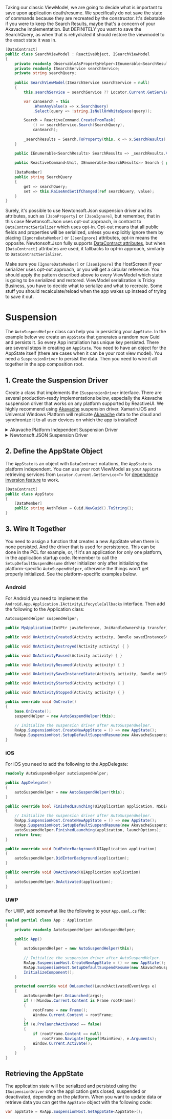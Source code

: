 Taking our classic ViewModel, we are going to decide what is important to save upon application death/resume. We specifically do not save the state of commands because they are recreated by the constructor. It's debatable if you were to keep the Search Results, maybe that's a concern of your Akavache implementation. But DEFINITELY you want to save the SearchQuery, as when that is rehydrated it should restore the viewmodel to the exact state it was in.

```cs
[DataContract]
public class SearchViewModel : ReactiveObject, ISearchViewModel
{
    private readonly ObservableAsPropertyHelper<IEnumerable<SearchResults>> _searchResults;
    private readonly ISearchService searchService;
    private string searchQuery;
    
    public SearchViewModel(ISearchService searchService = null) 
    { 
        this.searchService = searchService ?? Locator.Current.GetService<ISearchService>();

        var canSearch = this
            .WhenAnyValue(x => x.SearchQuery)
            .Select(query => !string.IsNullOrWhiteSpace(query));

        Search = ReactiveCommand.CreateFromTask(
            () => searchService.Search(SearchQuery),
            canSearch);
        
        _searchResults = Search.ToProperty(this, x => x.SearchResults);
    }

    public IEnumerable<SearchResults> SearchResults => _searchResults.Value;
     
    public ReactiveCommand<Unit, IEnumerable<SearchResults>> Search { get; }
    
    [DataMember]
    public string SearchQuery 
    {
        get => searchQuery;
        set => this.RaiseAndSetIfChanged(ref searchQuery, value);
    }
}
```

Surely, it's possible to use Newtonsoft.Json suspension driver and its attributes, such as `[JsonProperty]` or `[JsonIgnore]`, but remember, that in this case Newtonsoft.Json uses opt-out approach, in contrast to `DataContractSerializer` which uses opt-in. Opt-out means that all public fields and properties will be serialized, unless you explicitly ignore them by placing `[IgnoreDataMember]` or `[JsonIgnore]` attributes, opt-in means the opposite. Newtonsoft.Json fully supports [DataContract attributes](https://www.newtonsoft.com/json/help/html/DataContractAndDataMember.htm), but when `[DataContract]` attributes are used, it fallbacks to opt-in approach, similarly to `DataContractSerializer`.

Make sure you `[IgnoreDataMember]` or `[JsonIgnore]` the HostScreen if your serializer uses opt-out approach, or you will get a circular reference. You should apply the pattern described above to every ViewModel which state is going to be serialized and restored. ViewModel serialization is Tricky Business, you have to decide what to serialize and what to recreate. Some stuff you should recalculate/reload when the app wakes up instead of trying to save it out.

# Suspension

The `AutoSuspendHelper` class can help you in persisting your `AppState`. In the example below we create an `AppState` that generates a random new Guid and persists it. So every App installation has unique key persisted. There are several steps in creating an `AppState`. You need to have an object for the AppState itself (there are cases when it can be your root view model). You need a `SuspensionDriver` to persist the data. Then you need to wire it all together in the app composition root.

## 1. Create the Suspension Driver

Create a class that implements the `ISuspensionDriver` interface. There are several production-ready implementations below, especially the Akavache suspension driver that works on any platform supported by ReactiveUI. We highly recommend using [Akavache](https://github.com/reactiveui/akavache) suspension driver. Xamarin.iOS and Universal Windows Platform will replicate [Akavache](https://github.com/reactiveui/akavache) data to the cloud and synchronize it to all user devices on which the app is installed!

<details><summary>Akavache Platform Independent Suspension Driver</summary>
<p>

Here is an implementation that uses [Akavache](https://github.com/reactiveui/Akavache) for its persistense. The `SuspensionDriver` is platform independent, tested on iOS, Android, WPF, UWP, etc. 

```cs
public class AkavacheSuspensionDriver<TAppState> : ISuspensionDriver where TAppState : class
{
    private const string AppStateKey = "appState";
  
    public AkavacheSuspensionDriver() => BlobCache.ApplicationName = "Your Application Name";

    public IObservable<Unit> InvalidateState() => BlobCache.UserAccount.InvalidateObject<TAppState>(AppStateKey);
  
    public IObservable<object> LoadState() => BlobCache.UserAccount.GetObject<TAppState>(AppStateKey);

    public IObservable<Unit> SaveState(object state) => BlobCache.UserAccount.InsertObject(AppStateKey, (TAppState)state);
}
```

</p>
</details>

<details><summary>Newtonsoft.JSON Suspension Driver</summary>
<p>

Here is an implementation that uses [Newtonsoft.Json](https://github.com/JamesNK/Newtonsoft.Json) with `TypeNameHandling.All` json serialization setting for its persistense. The type information is included into the serialized JSON file, which means that `RoutingState` navigation stack consisting of `IRoutableViewModel`s could be restored. However, this driver isn't compatible with UWP. If you'd like to persist UWP state to a file, use `StorageFile` APIs instead of `System.IO.File`.

```cs
public class NewtonsoftJsonSuspensionDriver : ISuspensionDriver
{
    private readonly string _stateFilePath;
    private readonly JsonSerializerSettings _settings = new JsonSerializerSettings
    {
        TypeNameHandling = TypeNameHandling.All
    };

    public NewtonsoftJsonSuspensionDriver(string stateFilePath) => _stateFilePath = stateFilePath;

    public IObservable<Unit> InvalidateState()
    {
        if (File.Exists(_stateFilePath)) 
            File.Delete(_stateFilePath);
        return Observable.Return(Unit.Default);
    }

    public IObservable<object> LoadState()
    {
        var lines = File.ReadAllText(_stateFilePath);
        var state = JsonConvert.DeserializeObject<object>(lines, _settings);
        return Observable.Return(state);
    }

    public IObservable<Unit> SaveState(object state)
    {
        var lines = JsonConvert.SerializeObject(state, Formatting.Indented, _settings);
        File.WriteAllText(_stateFilePath, lines);
        return Observable.Return(Unit.Default);
    }
}
```

</p>
</details>

## 2. Define the AppState Object

The `AppState` is an object with `DataContract` notations, the `AppState` is platform independent. You can use your root ViewModel as your `AppState` retrieving services from `Locator.Current.GetService<T>` for [dependency inversion feature](/docs/handbook/dependency-inversion/) to work.

```cs
[DataContract]
public class AppState
{
    [DataMember]
    public string AuthToken = Guid.NewGuid().ToString();
}
```

## 3. Wire It Together

You need to assign a function that creates a new AppState when there is none persisted. And the driver that is used for persistence. This can be done in the PCL for example, or, if it's an application for only one platform, in the application startup code. Remember to call the `SetupDefaultSuspendResume` driver initializer only after initializing the platform-specific `AutoSuspendHelper`, otherwise the things won't get properly initialized. See the platform-specific examples below.

### Android

For Android you need to implement the `Android.App.Application.IActivityLifecycleCallbacks` interface. Then add the following to the Application class:

```cs
AutoSuspendHelper suspendHelper;

public MyApplication(IntPtr javaReference, JniHandleOwnership transfer) : base (javaReference, transfer) { }

public void OnActivityCreated(Activity activity, Bundle savedInstanceState) { }

public void OnActivityDestroyed(Activity activity) { }

public void OnActivityPaused(Activity activity) { }

public void OnActivityResumed(Activity activity) { }

public void OnActivitySaveInstanceState(Activity activity, Bundle outState) { }

public void OnActivityStarted(Activity activity) { }

public void OnActivityStopped(Activity activity) { }

public override void OnCreate()
{
    base.OnCreate();
    suspendHelper = new AutoSuspendHelper(this);
    
    // Initialize the suspension driver after AutoSuspendHelper. 
    RxApp.SuspensionHost.CreateNewAppState = () => new AppState();
    RxApp.SuspensionHost.SetupDefaultSuspendResume(new AkavacheSuspensionDriver<AppState>());
}
```

### iOS

For iOS you need to add the following to the AppDelegate:

```cs
readonly AutoSuspendHelper autoSuspendHelper;

public AppDelegate()
{
    autoSuspendHelper = new AutoSuspendHelper(this);
}

public override bool FinishedLaunching(UIApplication application, NSDictionary launchOptions)
{
    // Initialize the suspension driver after AutoSuspendHelper.
    RxApp.SuspensionHost.CreateNewAppState = () => new AppState();
    RxApp.SuspensionHost.SetupDefaultSuspendResume(new AkavacheSuspensionDriver<AppState>());
    autoSuspendHelper.FinishedLaunching(application, launchOptions);
    return true;
}

public override void DidEnterBackground(UIApplication application)
{
    autoSuspendHelper.DidEnterBackground(application);
}

public override void OnActivated(UIApplication application)
{
    autoSuspendHelper.OnActivated(application);
}
```

### UWP

For UWP, add somewhat like the following to your `App.xaml.cs` file:

```cs
sealed partial class App : Application
{
    private readonly AutoSuspendHelper autoSuspendHelper;

    public App()
    {
        autoSuspendHelper = new AutoSuspendHelper(this);
        
        // Initialize the suspension driver after AutoSuspendHelper.
        RxApp.SuspensionHost.CreateNewAppState = () => new AppState();
        RxApp.SuspensionHost.SetupDefaultSuspendResume(new AkavacheSuspensionDriver<AppState>());
        InitializeComponent();
    }

    protected override void OnLaunched(LaunchActivatedEventArgs e)
    {
        autoSuspendHelper.OnLaunched(args);
        if (!(Window.Current.Content is Frame rootFrame))
        {
            rootFrame = new Frame();
            Window.Current.Content = rootFrame;
        }
        if (e.PrelaunchActivated == false)
        {
            if (rootFrame.Content == null)
                rootFrame.Navigate(typeof(MainView), e.Arguments);
            Window.Current.Activate();
        }
    }
}
```

## Retrieving the AppState

The application state will be serialized and persisted using the `ISuspensionDriver` once the application gets closed, suspended or deactivated, depending on the platform. When you want to update data or retrieve data you can get the `AppState` object with the following code:

```cs
var appState = RxApp.SuspensionHost.GetAppState<AppState>();
```
